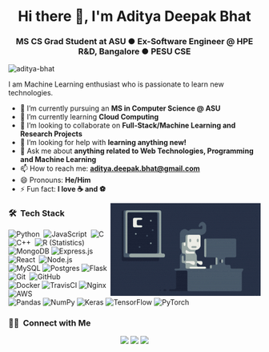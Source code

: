 <h1 align="center">Hi there 👋, I'm Aditya Deepak Bhat</h1>
<h3 align="center"> MS CS Grad Student at ASU ● Ex-Software Engineer @ HPE R&D, Bangalore ● PESU CSE</h3>

<p align="left"> <img src="https://komarev.com/ghpvc/?username=aditya-bhat&style=flat-square" alt="aditya-bhat" /> </p>

I am Machine Learning enthusiast who is passionate to learn new technologies.

- 🔭 I’m currently pursuing an **MS in Computer Science @ ASU**
- 🌱 I’m currently learning **Cloud Computing**
- 👯 I’m looking to collaborate on **Full-Stack/Machine Learning and Research Projects**
- 🤔 I’m looking for help with **learning anything new!**
- 💬 Ask me about **anything related to Web Technologies, Programming and Machine Learning**
- 📫 How to reach me: **aditya.deepak.bhat@gmail.com**
- 😄 Pronouns: **He/Him**
- ⚡ Fun fact: **I love :coffee: and :soccer:**

<img alt="Night Coding" src="https://raw.githubusercontent.com/AVS1508/AVS1508/master/assets/Night-Coding.gif" align="right"/>

### 🛠 &nbsp;Tech Stack

![Python](https://img.shields.io/badge/-Python-05122A?style=flat&logo=python)&nbsp;
![JavaScript](https://img.shields.io/badge/-JavaScript-05122A?style=flat&logo=javascript)&nbsp;
![C](https://img.shields.io/badge/-C-05122A?style=flat&logo=C&logoColor=A8B9CC)&nbsp;
![C++](https://img.shields.io/badge/-C++-05122A?style=flat&logo=C%2B%2B&logoColor=00599C)&nbsp;
![R (Statistics)](https://img.shields.io/badge/-R-05122A?style=flat&logo=R&logoColor=276DC3)\
<img alt="MongoDB" src ="https://img.shields.io/badge/MongoDB-%234ea94b.svg?&style=flat&logo=mongodb&logoColor=white"/>
<img alt="Express.js" src="https://img.shields.io/badge/express.js%20-%23404d59.svg?&style=flat"/>
![React](https://img.shields.io/badge/-React-05122A?style=flat&logo=react)&nbsp;
![Node.js](https://img.shields.io/badge/-Node.js-05122A?style=flat&logo=node.js)&nbsp;\
<img alt="MySQL" src="https://img.shields.io/badge/mysql-%2300f.svg?&style=flat&logo=mysql&logoColor=white"/>
<img alt="Postgres" src ="https://img.shields.io/badge/postgres-%23316192.svg?&style=flat&logo=postgresql&logoColor=white"/>
![Flask](https://img.shields.io/badge/-Flask-05122A?style=flat&logo=flask)&nbsp;
![Git](https://img.shields.io/badge/-Git-05122A?style=flat&logo=git)&nbsp;
![GitHub](https://img.shields.io/badge/-GitHub-05122A?style=flat&logo=github)&nbsp;\
<img alt="Docker" src="https://img.shields.io/badge/docker%20-%230db7ed.svg?&style=flat&logo=docker&logoColor=white"/>
<img alt="TravisCI" src="https://img.shields.io/badge/travisci%20-%232B2F33.svg?&sstyle=flat&logo=travis&logoColor=white"/>
<img alt="Nginx" src="https://img.shields.io/badge/nginx%20-%23009639.svg?&style=flat&logo=nginx&logoColor=white"/>
<img alt="AWS" src="https://img.shields.io/badge/AWS%20-%23FF9900.svg?&style=flat&logo=amazon-aws&logoColor=white"/>\
<img alt="Pandas" src="https://img.shields.io/badge/pandas%20-%23150458.svg?&style=flat&logo=pandas&logoColor=white" />
<img alt="NumPy" src="https://img.shields.io/badge/numpy%20-%23013243.svg?&style=flat&logo=numpy&logoColor=white" />
<img alt="Keras" src="https://img.shields.io/badge/Keras%20-%23D00000.svg?&style=flat&logo=Keras&logoColor=white"/>
<img alt="TensorFlow" src="https://img.shields.io/badge/TensorFlow%20-%23FF6F00.svg?&style=flat&logo=TensorFlow&logoColor=white" />
<img alt="PyTorch" src="https://img.shields.io/badge/PyTorch%20-%23EE4C2C.svg?&style=flat&logo=PyTorch&logoColor=white" />

### 🤝🏻 &nbsp;Connect with Me
<p align="center">
<a href="https://www.linkedin.com/in/aditya-deepak-bhat/"><img src="https://img.shields.io/badge/-Aditya%20Bhat-0077B5?style=flat&logo=Linkedin&logoColor=white"/></a>
<a href="mailto:aditya.deepak.bhat@gmail.com"><img src="https://img.shields.io/badge/-aditya.deepak.bhat@gmail.com-D14836?style=flat&logo=Gmail&logoColor=white"/></a>
<a href="https://instagram.com/aditya_bhat24"><img src="https://img.shields.io/badge/-aditya_bhat24-E4405F?style=flat&logo=Instagram&logoColor=white"/></a>
</p>

